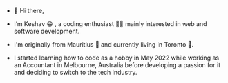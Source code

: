 - 👋 Hi there,
-  I’m Keshav 😁 , a coding enthusiast 🧑‍💻  mainly interested in web and software development.
  
-  I'm originally from Mauritius 🦤 and currently living in Toronto 🍁.

-  I started learning how to code as a hobby in May 2022 while working as an  Accountant in Melbourne, Australia before developing a passion for it and deciding to switch to the tech industry.


  
  


<!---
keshav1207/keshav1207 is a ✨ special ✨ repository because its `README.md` (this file) appears on your GitHub profile.
You can click the Preview link to take a look at your changes.
--->
